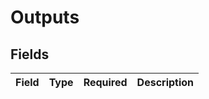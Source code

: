 # Outputs


## Fields

| Field       | Type        | Required    | Description |
| ----------- | ----------- | ----------- | ----------- |